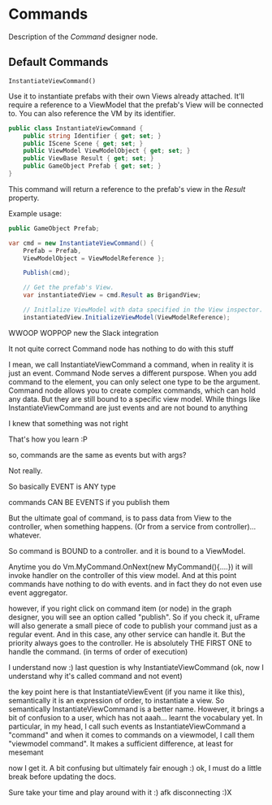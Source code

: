 # Commands

Description of the _Command_ designer node.

## Default Commands

`InstantiateViewCommand()`

Use it to instantiate prefabs with their own Views already attached. It'll require a reference to a ViewModel that the prefab's View will be connected to. You can also reference the VM by its identifier.

```csharp
public class InstantiateViewCommand {
    public string Identifier { get; set; }
    public IScene Scene { get; set; }
    public ViewModel ViewModelObject { get; set; }
    public ViewBase Result { get; set; }
    public GameObject Prefab { get; set; }
}
```

This command will return a reference to the prefab's view in the _Result_ property.

Example usage:

```csharp
public GameObject Prefab;

var cmd = new InstantiateViewCommand() {
    Prefab = Prefab,
    ViewModelObject = ViewModelReference };

    Publish(cmd);

    // Get the prefab's View.
    var instantiatedView = cmd.Result as BrigandView;

    // Initlalize ViewModel with data specified in the View inspector.
    instantiatedView.InitializeViewModel(ViewModelReference);
```
WWOOP WOPPOP
                new the Slack integration

It not quite correct
Command node has nothing to do with this stuff

I mean, we call InstantiateViewCommand a command, when in reality it is just an event.
Command Node serves a different purspose.
When you add command to the element, you can only select one type to be the argument.
Command node allows you to create complex commands, which can hold any data. But they are still bound to a specific view model. While things like InstantiateViewCommand are just events and are not bound to anything

   I knew that something was not right

   That's how you learn :P

   so, commands are the same as events but with args?


   Not really.

   So basically EVENT is ANY type

   commands CAN BE EVENTS if you publish them

   But the ultimate goal of command, is to pass data from View to the controller, when something happens. (Or from a service from controller)... whatever.


   So command is BOUND to a controller. and it is bound to a ViewModel.

   Anytime you do Vm.MyCommand.OnNext(new MyCommand(){....}) it will invoke handler on the controller of this view model. And at this point commands have nothing to do with events.
   and in fact they do not even use event aggregator.

   however, if you right click on command item (or node) in the graph designer, you will see an option called "publish". So if you check it, uFrame will also generate a small piece of code
   to publish your command just as a regular event. And in this case, any other service can handle it. But the priority always goes to the controller. He is absolutely THE FIRST ONE to handle the command. (in terms of order of execution)

   I understand now :)
   last question is
   why InstantiateViewCommand (ok, now I understand why it's called command and not event)

   the key point here is that InstantiateViewEvent (if you name it like this), semantically it is an expression of order, to instantiate a view. So semantically InstantiateViewCommand is a better name. However, it brings a bit of confusion to a user, which has not aaah... learnt the vocabulary yet. In particular, in my head, I call such events as InstantiateViewCommand a "command" and when it comes to commands on a viewmodel, I call them "viewmodel command". It makes a sufficient difference, at least for mesemant

   now I get it. A bit confusing but ultimately fair enough :)
   ok, I must do a little break before updating the docs.

   Sure take your time and play around with it :)
   afk
   disconnecting :)X
